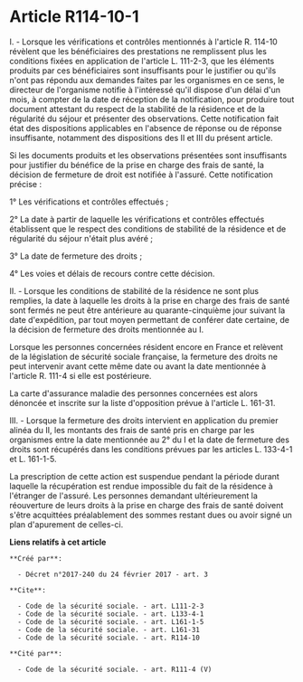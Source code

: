 # Article R114-10-1

I. - Lorsque les vérifications et contrôles mentionnés à l'article R. 114-10 révèlent que les bénéficiaires des prestations
ne remplissent plus les conditions fixées en application de l'article L. 111-2-3, que les éléments produits par ces
bénéficiaires sont insuffisants pour le justifier ou qu'ils n'ont pas répondu aux demandes faites par les organismes en ce
sens, le directeur de l'organisme notifie à l'intéressé qu'il dispose d'un délai d'un mois, à compter de la date de réception
de la notification, pour produire tout document attestant du respect de la stabilité de la résidence et de la régularité du
séjour et présenter des observations. Cette notification fait état des dispositions applicables en l'absence de réponse ou de
réponse insuffisante, notamment des dispositions des II et III du présent article. 

Si les documents produits et les observations présentées sont insuffisants pour justifier du bénéfice de la prise en charge
des frais de santé, la décision de fermeture de droit est notifiée à l'assuré. Cette notification précise : 

1° Les vérifications et contrôles effectués ; 

2° La date à partir de laquelle les vérifications et contrôles effectués établissent que le respect des conditions de
stabilité de la résidence et de régularité du séjour n'était plus avéré ; 

3° La date de fermeture des droits ; 

4° Les voies et délais de recours contre cette décision. 

II. - Lorsque les conditions de stabilité de la résidence ne sont plus remplies, la date à laquelle les droits à la prise en
charge des frais de santé sont fermés ne peut être antérieure au quarante-cinquième jour suivant la date d'expédition, par
tout moyen permettant de conférer date certaine, de la décision de fermeture des droits mentionnée au I. 

Lorsque les personnes concernées résident encore en France et relèvent de la législation de sécurité sociale française, la
fermeture des droits ne peut intervenir avant cette même date ou avant la date mentionnée à l'article R. 111-4 si elle est
postérieure. 

La carte d'assurance maladie des personnes concernées est alors dénoncée et inscrite sur la liste d'opposition prévue à
l'article L. 161-31. 

III. - Lorsque la fermeture des droits intervient en application du premier alinéa du II, les montants des frais de santé
pris en charge par les organismes entre la date mentionnée au 2° du I et la date de fermeture des droits sont récupérés dans
les conditions prévues par les articles L. 133-4-1 et L. 161-1-5. 

La prescription de cette action est suspendue pendant la période durant laquelle la récupération est rendue impossible du
fait de la résidence à l'étranger de l'assuré. Les personnes demandant ultérieurement la réouverture de leurs droits à la
prise en charge des frais de santé doivent s'être acquittées préalablement des sommes restant dues ou avoir signé un plan
d'apurement de celles-ci.

**Liens relatifs à cet article**

	**Créé par**:

	  - Décret n°2017-240 du 24 février 2017 - art. 3

	**Cite**:

	  - Code de la sécurité sociale. - art. L111-2-3
	  - Code de la sécurité sociale. - art. L133-4-1
	  - Code de la sécurité sociale. - art. L161-1-5
	  - Code de la sécurité sociale. - art. L161-31
	  - Code de la sécurité sociale. - art. R114-10

	**Cité par**:

	  - Code de la sécurité sociale. - art. R111-4 (V)
